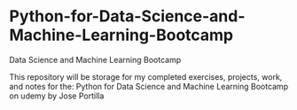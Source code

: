 # Python-for-Data-Science-and-Machine-Learning-Bootcamp
Data Science and Machine Learning Bootcamp

This repository will be storage for my completed exercises, projects, work, and notes for the: 
  Python for Data Science and Machine Learning Bootcamp on udemy by Jose Portilla
